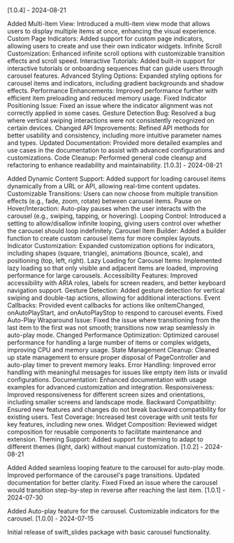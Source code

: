[1.0.4] - 2024-08-21

Added
Multi-Item View: Introduced a multi-item view mode that allows users to display multiple items at once, enhancing the visual experience.
Custom Page Indicators: Added support for custom page indicators, allowing users to create and use their own indicator widgets.
Infinite Scroll Customization: Enhanced infinite scroll options with customizable transition effects and scroll speed.
Interactive Tutorials: Added built-in support for interactive tutorials or onboarding sequences that can guide users through carousel features.
Advanced Styling Options: Expanded styling options for carousel items and indicators, including gradient backgrounds and shadow effects.
Performance Enhancements: Improved performance further with efficient item preloading and reduced memory usage.
Fixed
Indicator Positioning Issue: Fixed an issue where the indicator alignment was not correctly applied in some cases.
Gesture Detection Bug: Resolved a bug where vertical swiping interactions were not consistently recognized on certain devices.
Changed
API Improvements: Refined API methods for better usability and consistency, including more intuitive parameter names and types.
Updated Documentation: Provided more detailed examples and use cases in the documentation to assist with advanced configurations and customizations.
Code Cleanup: Performed general code cleanup and refactoring to enhance readability and maintainability.
[1.0.3] - 2024-08-21

Added
Dynamic Content Support: Added support for loading carousel items dynamically from a URL or API, allowing real-time content updates.
Customizable Transitions: Users can now choose from multiple transition effects (e.g., fade, zoom, rotate) between carousel items.
Pause on Hover/Interaction: Auto-play pauses when the user interacts with the carousel (e.g., swiping, tapping, or hovering).
Looping Control: Introduced a setting to allow/disallow infinite looping, giving users control over whether the carousel should loop indefinitely.
Carousel Item Builder: Added a builder function to create custom carousel items for more complex layouts.
Indicator Customization: Expanded customization options for indicators, including shapes (square, triangle), animations (bounce, scale), and positioning (top, left, right).
Lazy Loading for Carousel Items: Implemented lazy loading so that only visible and adjacent items are loaded, improving performance for large carousels.
Accessibility Features: Improved accessibility with ARIA roles, labels for screen readers, and better keyboard navigation support.
Gesture Detection: Added gesture detection for vertical swiping and double-tap actions, allowing for additional interactions.
Event Callbacks: Provided event callbacks for actions like onItemChanged, onAutoPlayStart, and onAutoPlayStop to respond to carousel events.
Fixed
Auto-Play Wraparound Issue: Fixed the issue where transitioning from the last item to the first was not smooth; transitions now wrap seamlessly in auto-play mode.
Changed
Performance Optimization: Optimized carousel performance for handling a large number of items or complex widgets, improving CPU and memory usage.
State Management Cleanup: Cleaned up state management to ensure proper disposal of PageController and auto-play timer to prevent memory leaks.
Error Handling: Improved error handling with meaningful messages for issues like empty item lists or invalid configurations.
Documentation: Enhanced documentation with usage examples for advanced customization and integration.
Responsiveness: Improved responsiveness for different screen sizes and orientations, including smaller screens and landscape mode.
Backward Compatibility: Ensured new features and changes do not break backward compatibility for existing users.
Test Coverage: Increased test coverage with unit tests for key features, including new ones.
Widget Composition: Reviewed widget composition for reusable components to facilitate maintenance and extension.
Theming Support: Added support for theming to adapt to different themes (light, dark) without manual customization.
[1.0.2] - 2024-08-21

Added
Added seamless looping feature to the carousel for auto-play mode.
Improved performance of the carousel's page transitions.
Updated documentation for better clarity.
Fixed
Fixed an issue where the carousel would transition step-by-step in reverse after reaching the last item.
[1.0.1] - 2024-07-30

Added
Auto-play feature for the carousel.
Customizable indicators for the carousel.
[1.0.0] - 2024-07-15

Initial release of swift_slides package with basic carousel functionality.